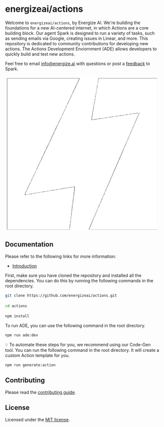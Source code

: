 # energizeai/actions

Welcome to `energizeai/actions`, by Energize AI. We're building the foundations for a new AI-centered internet, in which Actions are a core building block. Our agent Spark is designed to run a variety of tasks, such as sending emails via Google, creating issues in Linear, and more. This repository is dedicated to community contributions for developing new actions. The Actions Development Enviornment (ADE) allows developers to quickly build and test new actions.

Feel free to email info@energize.ai with questions or post a [feedback](https://spark.energize.ai/feedback) to Spark.

![hero](apps/ade/public/logos/energize-white-square.png)

## Documentation

Please refer to the following links for more information:

- [Introduction](https://ade.energize.ai)

First, make sure you have cloned the repository and installed all the dependencies. You can do this by running the following commands in the root directory.

```bash
git clone https://github.com/energizeai/actions.git

cd actions

npm install
```

To run ADE, you can use the following command in the root directory.

```bash
npm run ade:dev
```

💡 To automate these steps for you, we recommend using our Code-Gen tool. You can run the following command in the root directory. It will create a custom Action template for you.

```bash
npm run generate:action
```

## Contributing

Please read the [contributing guide](/CONTRIBUTING.md).

## License

Licensed under the [MIT license](/LICENSE).
